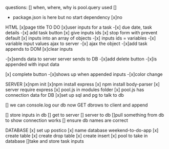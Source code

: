 questions:
[] when, where, why is pool.query used
[]

- package.json is here but no start dependency
  [x]no

HTML
[x]page title TO DO
[x]user inputs for a task -[x] due date, task details -[x] add task button
[x] give inputs ids
[x] stop form with prevent default
[x] inputs into an array of objects -[x] inputs ids = variables -[x] variable input values ajax to server -[x] ajax the object -[x]add task appends to DOM
[x]clear inputs

-[x]sends data to server
server sends to DB -[x]add delete button -[x]is appended with input data

[x] complete button -[x]shows up when appended inputs -[x]color change

SERVER
[x]npm init
[x]npm install express
[x] npm install body-parser
[x] server require express
[x] pool.js in modules folder
[x] pool.js has connection data for DB
[x]set up sql and pg to talk to db

[] we can console.log our db now GET dbrows to client and append

[] store inputs in db
[] get to server
[] server to db
[]pull something from db to show connection works
[] ensure db names are correct

DATABASE
[x] set up postico
[x] name database weekend-to-do-app
[x] create table
[x] create drop table
[x] create insert
[x] pool to take in database
[]take and store task inputs

